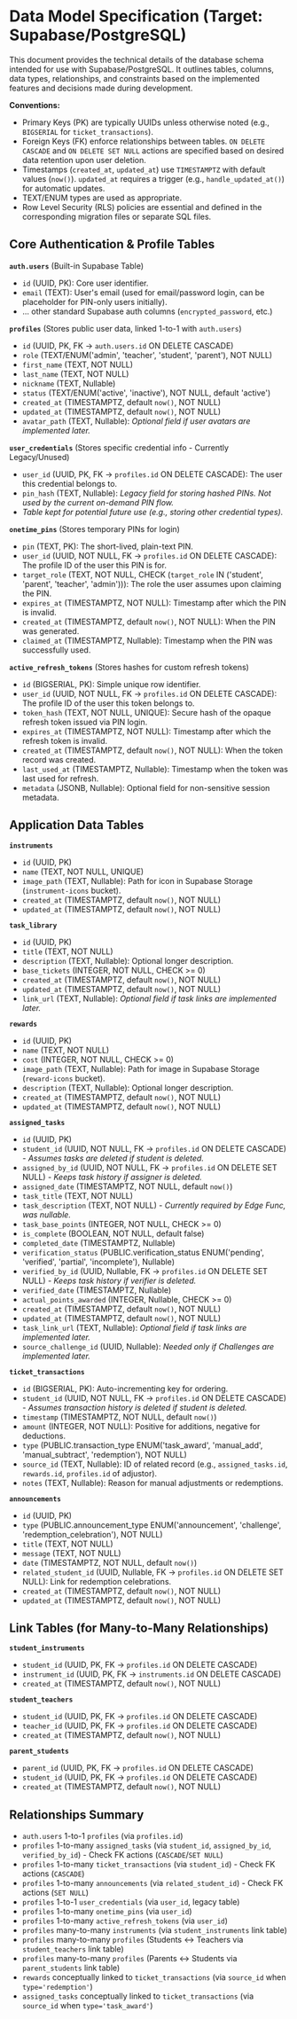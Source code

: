 # Data Model Specification (Target: Supabase/PostgreSQL)

This document provides the technical details of the database schema intended for use with Supabase/PostgreSQL. It outlines tables, columns, data types, relationships, and constraints based on the implemented features and decisions made during development.

**Conventions:**

- Primary Keys (PK) are typically UUIDs unless otherwise noted (e.g., `BIGSERIAL` for `ticket_transactions`).
- Foreign Keys (FK) enforce relationships between tables. `ON DELETE CASCADE` and `ON DELETE SET NULL` actions are specified based on desired data retention upon user deletion.
- Timestamps (`created_at`, `updated_at`) use `TIMESTAMPTZ` with default values (`now()`). `updated_at` requires a trigger (e.g., `handle_updated_at()`) for automatic updates.
- TEXT/ENUM types are used as appropriate.
- Row Level Security (RLS) policies are essential and defined in the corresponding migration files or separate SQL files.

## Core Authentication & Profile Tables

**`auth.users`** (Built-in Supabase Table)

- `id` (UUID, PK): Core user identifier.
- `email` (TEXT): User's email (used for email/password login, can be placeholder for PIN-only users initially).
- ... other standard Supabase auth columns (`encrypted_password`, etc.)

**`profiles`** (Stores public user data, linked 1-to-1 with `auth.users`)

- `id` (UUID, PK, FK -> `auth.users.id` ON DELETE CASCADE)
- `role` (TEXT/ENUM('admin', 'teacher', 'student', 'parent'), NOT NULL)
- `first_name` (TEXT, NOT NULL)
- `last_name` (TEXT, NOT NULL)
- `nickname` (TEXT, Nullable)
- `status` (TEXT/ENUM('active', 'inactive'), NOT NULL, default 'active')
- `created_at` (TIMESTAMPTZ, default `now()`, NOT NULL)
- `updated_at` (TIMESTAMPTZ, default `now()`, NOT NULL)
- `avatar_path` (TEXT, Nullable): _Optional field if user avatars are implemented later._

**`user_credentials`** (Stores specific credential info - Currently Legacy/Unused)

- `user_id` (UUID, PK, FK -> `profiles.id` ON DELETE CASCADE): The user this credential belongs to.
- `pin_hash` (TEXT, Nullable): _Legacy field for storing hashed PINs. Not used by the current on-demand PIN flow._
- _Table kept for potential future use (e.g., storing other credential types)._

**`onetime_pins`** (Stores temporary PINs for login)

- `pin` (TEXT, PK): The short-lived, plain-text PIN.
- `user_id` (UUID, NOT NULL, FK -> `profiles.id` ON DELETE CASCADE): The profile ID of the user this PIN is for.
- `target_role` (TEXT, NOT NULL, CHECK (`target_role` IN ('student', 'parent', 'teacher', 'admin'))): The role the user assumes upon claiming the PIN.
- `expires_at` (TIMESTAMPTZ, NOT NULL): Timestamp after which the PIN is invalid.
- `created_at` (TIMESTAMPTZ, default `now()`, NOT NULL): When the PIN was generated.
- `claimed_at` (TIMESTAMPTZ, Nullable): Timestamp when the PIN was successfully used.

**`active_refresh_tokens`** (Stores hashes for custom refresh tokens)

- `id` (BIGSERIAL, PK): Simple unique row identifier.
- `user_id` (UUID, NOT NULL, FK -> `profiles.id` ON DELETE CASCADE): The profile ID of the user this token belongs to.
- `token_hash` (TEXT, NOT NULL, UNIQUE): Secure hash of the opaque refresh token issued via PIN login.
- `expires_at` (TIMESTAMPTZ, NOT NULL): Timestamp after which the refresh token is invalid.
- `created_at` (TIMESTAMPTZ, default `now()`, NOT NULL): When the token record was created.
- `last_used_at` (TIMESTAMPTZ, Nullable): Timestamp when the token was last used for refresh.
- `metadata` (JSONB, Nullable): Optional field for non-sensitive session metadata.

## Application Data Tables

**`instruments`**

- `id` (UUID, PK)
- `name` (TEXT, NOT NULL, UNIQUE)
- `image_path` (TEXT, Nullable): Path for icon in Supabase Storage (`instrument-icons` bucket).
- `created_at` (TIMESTAMPTZ, default `now()`, NOT NULL)
- `updated_at` (TIMESTAMPTZ, default `now()`, NOT NULL)

**`task_library`**

- `id` (UUID, PK)
- `title` (TEXT, NOT NULL)
- `description` (TEXT, Nullable): Optional longer description.
- `base_tickets` (INTEGER, NOT NULL, CHECK >= 0)
- `created_at` (TIMESTAMPTZ, default `now()`, NOT NULL)
- `updated_at` (TIMESTAMPTZ, default `now()`, NOT NULL)
- `link_url` (TEXT, Nullable): _Optional field if task links are implemented later._

**`rewards`**

- `id` (UUID, PK)
- `name` (TEXT, NOT NULL)
- `cost` (INTEGER, NOT NULL, CHECK >= 0)
- `image_path` (TEXT, Nullable): Path for image in Supabase Storage (`reward-icons` bucket).
- `description` (TEXT, Nullable): Optional longer description.
- `created_at` (TIMESTAMPTZ, default `now()`, NOT NULL)
- `updated_at` (TIMESTAMPTZ, default `now()`, NOT NULL)

**`assigned_tasks`**

- `id` (UUID, PK)
- `student_id` (UUID, NOT NULL, FK -> `profiles.id` ON DELETE CASCADE) - _Assumes tasks are deleted if student is deleted._
- `assigned_by_id` (UUID, NOT NULL, FK -> `profiles.id` ON DELETE SET NULL) - _Keeps task history if assigner is deleted._
- `assigned_date` (TIMESTAMPTZ, NOT NULL, default `now()`)
- `task_title` (TEXT, NOT NULL)
- `task_description` (TEXT, NOT NULL) - _Currently required by Edge Func, was nullable._
- `task_base_points` (INTEGER, NOT NULL, CHECK >= 0)
- `is_complete` (BOOLEAN, NOT NULL, default false)
- `completed_date` (TIMESTAMPTZ, Nullable)
- `verification_status` (PUBLIC.verification_status ENUM('pending', 'verified', 'partial', 'incomplete'), Nullable)
- `verified_by_id` (UUID, Nullable, FK -> `profiles.id` ON DELETE SET NULL) - _Keeps task history if verifier is deleted._
- `verified_date` (TIMESTAMPTZ, Nullable)
- `actual_points_awarded` (INTEGER, Nullable, CHECK >= 0)
- `created_at` (TIMESTAMPTZ, default `now()`, NOT NULL)
- `updated_at` (TIMESTAMPTZ, default `now()`, NOT NULL)
- `task_link_url` (TEXT, Nullable): _Optional field if task links are implemented later._
- `source_challenge_id` (UUID, Nullable): _Needed only if Challenges are implemented later._

**`ticket_transactions`**

- `id` (BIGSERIAL, PK): Auto-incrementing key for ordering.
- `student_id` (UUID, NOT NULL, FK -> `profiles.id` ON DELETE CASCADE) - _Assumes transaction history is deleted if student is deleted._
- `timestamp` (TIMESTAMPTZ, NOT NULL, default `now()`)
- `amount` (INTEGER, NOT NULL): Positive for additions, negative for deductions.
- `type` (PUBLIC.transaction_type ENUM('task_award', 'manual_add', 'manual_subtract', 'redemption'), NOT NULL)
- `source_id` (TEXT, Nullable): ID of related record (e.g., `assigned_tasks.id`, `rewards.id`, `profiles.id` of adjustor).
- `notes` (TEXT, Nullable): Reason for manual adjustments or redemptions.

**`announcements`**

- `id` (UUID, PK)
- `type` (PUBLIC.announcement_type ENUM('announcement', 'challenge', 'redemption_celebration'), NOT NULL)
- `title` (TEXT, NOT NULL)
- `message` (TEXT, NOT NULL)
- `date` (TIMESTAMPTZ, NOT NULL, default `now()`)
- `related_student_id` (UUID, Nullable, FK -> `profiles.id` ON DELETE SET NULL): Link for redemption celebrations.
- `created_at` (TIMESTAMPTZ, default `now()`, NOT NULL)
- `updated_at` (TIMESTAMPTZ, default `now()`, NOT NULL)

## Link Tables (for Many-to-Many Relationships)

**`student_instruments`**

- `student_id` (UUID, PK, FK -> `profiles.id` ON DELETE CASCADE)
- `instrument_id` (UUID, PK, FK -> `instruments.id` ON DELETE CASCADE)
- `created_at` (TIMESTAMPTZ, default `now()`, NOT NULL)

**`student_teachers`**

- `student_id` (UUID, PK, FK -> `profiles.id` ON DELETE CASCADE)
- `teacher_id` (UUID, PK, FK -> `profiles.id` ON DELETE CASCADE)
- `created_at` (TIMESTAMPTZ, default `now()`, NOT NULL)

**`parent_students`**

- `parent_id` (UUID, PK, FK -> `profiles.id` ON DELETE CASCADE)
- `student_id` (UUID, PK, FK -> `profiles.id` ON DELETE CASCADE)
- `created_at` (TIMESTAMPTZ, default `now()`, NOT NULL)

## Relationships Summary

- `auth.users` 1-to-1 `profiles` (via `profiles.id`)
- `profiles` 1-to-many `assigned_tasks` (via `student_id`, `assigned_by_id`, `verified_by_id`) - Check FK actions (`CASCADE`/`SET NULL`)
- `profiles` 1-to-many `ticket_transactions` (via `student_id`) - Check FK actions (`CASCADE`)
- `profiles` 1-to-many `announcements` (via `related_student_id`) - Check FK actions (`SET NULL`)
- `profiles` 1-to-1 `user_credentials` (via `user_id`, legacy table)
- `profiles` 1-to-many `onetime_pins` (via `user_id`)
- `profiles` 1-to-many `active_refresh_tokens` (via `user_id`)
- `profiles` many-to-many `instruments` (via `student_instruments` link table)
- `profiles` many-to-many `profiles` (Students <-> Teachers via `student_teachers` link table)
- `profiles` many-to-many `profiles` (Parents <-> Students via `parent_students` link table)
- `rewards` conceptually linked to `ticket_transactions` (via `source_id` when `type='redemption'`)
- `assigned_tasks` conceptually linked to `ticket_transactions` (via `source_id` when `type='task_award'`)
